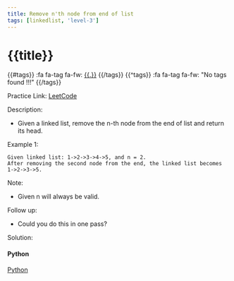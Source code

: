 ```yaml
---
title: Remove n'th node from end of list
tags: [linkedlist, 'level-3']
---
```


# {{title}}

{{#tags}}
:fa fa-tag fa-fw: [{{.}}]({{tagspath}}/{{.}})
{{/tags}}
{{^tags}}
:fa fa-tag fa-fw: "No tags found !!!"
{{/tags}}

Practice Link: [LeetCode](https://leetcode.com/problems/remove-nth-node-from-end-of-list/)

Description:

- Given a linked list, remove the n-th node from the end of list and return its head.

Example 1:

```text
Given linked list: 1->2->3->4->5, and n = 2.
After removing the second node from the end, the linked list becomes 1->2->3->5.
```

Note:

- Given n will always be valid.

Follow up:

- Could you do this in one pass?

Solution:

<!-- tabs:start -->
#### **Python**

[Python](../pycode/linkedlist/remove-nth-node-from-end-of-list.py ':include :type=code')
<!-- tabs:end -->
